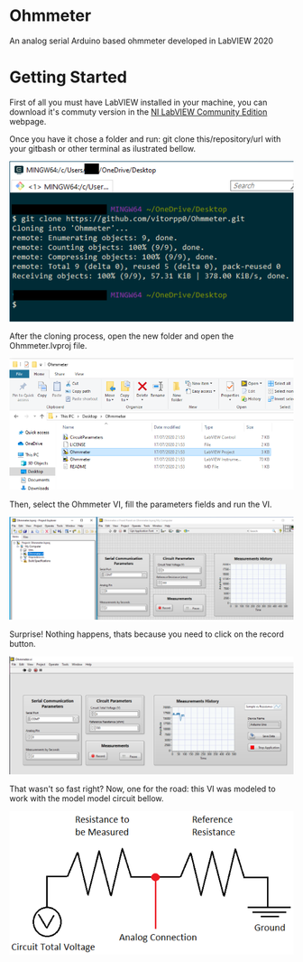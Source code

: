 # Ohmmeter

An analog serial Arduino based ohmmeter developed in LabVIEW 2020

# Getting Started

First of all you must have LabVIEW installed in your machine, you can download it's commuty version 
in the <a href="https://www.ni.com/pt-br/shop/labview/select-edition/labview-community-edition.html">NI LabVIEW Community Edition</a> webpage. 

Once you have it chose a folder and run: git clone this/repository/url with your gitbash or other terminal as
ilustrated bellow.

<img src="./readmeImages/gitclone.png" alt="git clone command example">

After the cloning process, open the new folder and open the Ohmmeter.lvproj file. 

<img src="./readmeImages/openLabViewProject.png" alt="opening the project">

Then, select the Ohmmeter VI, fill the parameters fields and run the VI. 

<img src="./readmeImages/openVI.png" alt="open ohmmeter VI">

Surprise! Nothing happens, thats because you need to click on the record button.

<img src="./readmeImages/recordMeasurements.png" alt="record measurements">

That wasn't so fast right? Now, one for the road: this VI was modeled to work with the model model circuit bellow.

<img src="./readmeImages/CircuitDetails.png" alt="model circuit">
